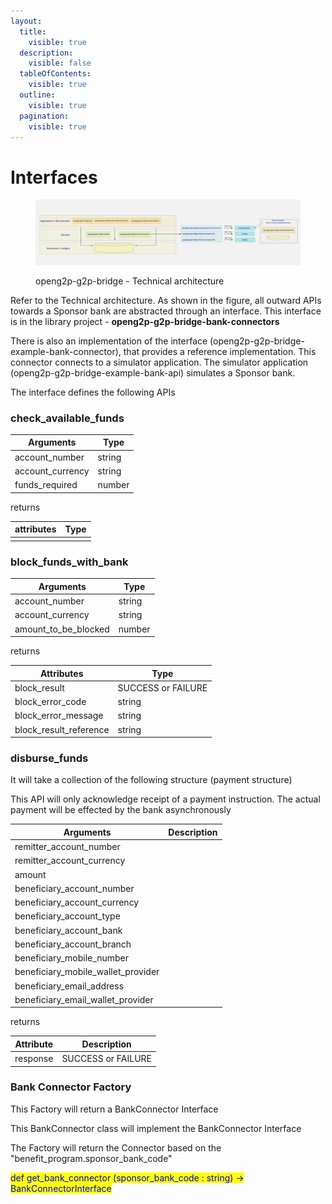 ```yaml
---
layout:
  title:
    visible: true
  description:
    visible: false
  tableOfContents:
    visible: true
  outline:
    visible: true
  pagination:
    visible: true
---
```


# Interfaces

<figure><img src="../../../.gitbook/assets/Gitbook-G2PB-Tech-Architecture.jpg" alt=""><figcaption><p>openg2p-g2p-bridge - Technical architecture</p></figcaption></figure>

Refer to the Technical architecture. As shown in the figure, all outward APIs towards a Sponsor bank are abstracted through an interface. This interface is in the library project - **openg2p-g2p-bridge-bank-connectors**

There is also an implementation of the interface (openg2p-g2p-bridge-example-bank-connector), that provides a reference implementation. This connector connects to a simulator application. The simulator application (openg2p-g2p-bridge-example-bank-api) simulates a Sponsor bank.

The interface defines the following APIs

### check\_available\_funds

| Arguments         | Type   |
| ----------------- | ------ |
| account\_number   | string |
| account\_currency | string |
| funds\_required   | number |

returns

| attributes | Type |
| ---------- | ---- |
|            |      |

### block\_funds\_with\_bank

| Arguments               | Type   |
| ----------------------- | ------ |
| account\_number         | string |
| account\_currency       | string |
| amount\_to\_be\_blocked | number |

returns

| Attributes               | Type               |
| ------------------------ | ------------------ |
| block\_result            | SUCCESS or FAILURE |
| block\_error\_code       | string             |
| block\_error\_message    | string             |
| block\_result\_reference | string             |

### disburse\_funds

It will take a collection of the following structure (payment structure)

This API will only acknowledge receipt of a payment instruction. The actual payment will be effected by the bank asynchronously&#x20;

| Arguments                             | Description |
| ------------------------------------- | ----------- |
| remitter\_account\_number             |             |
| remitter\_account\_currency           |             |
| amount                                |             |
| beneficiary\_account\_number          |             |
| beneficiary\_account\_currency        |             |
| beneficiary\_account\_type            |             |
| beneficiary\_account\_bank            |             |
| beneficiary\_account\_branch          |             |
| beneficiary\_mobile\_number           |             |
| beneficiary\_mobile\_wallet\_provider |             |
| beneficiary\_email\_address           |             |
| beneficiary\_email\_wallet\_provider  |             |

returns

| Attribute | Description        |
| --------- | ------------------ |
| response  | SUCCESS or FAILURE |

### Bank Connector Factory

This Factory will return a BankConnector Interface

This BankConnector class will implement the BankConnector Interface

The Factory will return the Connector based on the "benefit\_program.sponsor\_bank\_code"

<mark style="color:blue;">def get\_bank\_connector (sponsor\_bank\_code : string) -> BankConnectorInterface</mark>
